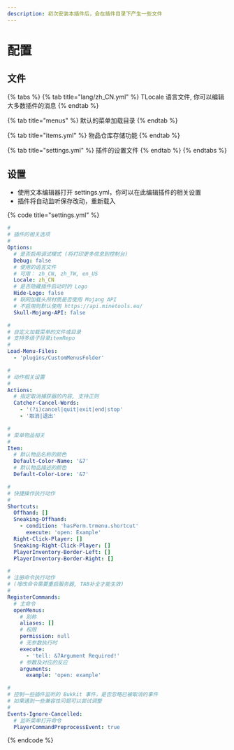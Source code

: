 ```yaml
---
description: 初次安装本插件后，会在插件目录下产生一些文件
---
```


# 配置

## 文件

{% tabs %}
{% tab title="lang/zh\_CN.yml" %}
TLocale 语言文件, 你可以编辑大多数插件的消息
{% endtab %}

{% tab title="menus" %}
默认的菜单加载目录
{% endtab %}

{% tab title="items.yml" %}
物品仓库存储功能
{% endtab %}

{% tab title="settings.yml" %}
插件的设置文件
{% endtab %}
{% endtabs %}

## 设置

* 使用文本编辑器打开 settings.yml，你可以在此编辑插件的相关设置
* 插件将自动监听保存改动，重新载入

{% code title="settings.yml" %}
```yaml
#
# 插件的相关选项
#
Options:
  # 是否启用调试模式 (将打印更多信息到控制台)
  Debug: false
  # 使用的语言文件
  # 可用： zh_CN, zh_TW, en_US
  Locale: zh_CN
  # 是否隐藏插件启动时的 Logo
  Hide-Logo: false
  # 联网加载头颅材质是否使用 Mojang API
  # 不启用则默认使用 https://api.minetools.eu/
  Skull-Mojang-API: false

#
# 自定义加载菜单的文件或目录
# 支持多级子目录itemRepo
#
Load-Menu-Files:
  - 'plugins/CustomMenusFolder'

#
# 动作相关设置
#
Actions:
  # 指定取消捕获器的内容, 支持正则
  Catcher-Cancel-Words:
    - '(?i)cancel|quit|exit|end|stop'
    - '取消|退出'

#
# 菜单物品相关
#
Item:
  # 默认物品名称的颜色
  Default-Color-Name: '&7'
  # 默认物品描述的颜色
  Default-Color-Lore: '&7'

#
# 快捷操作执行动作
#
Shortcuts:
  Offhand: []
  Sneaking-Offhand:
    - condition: 'hasPerm.trmenu.shortcut'
      execute: 'open: Example'
  Right-Click-Player: []
  Sneaking-Right-Click-Player: []
  PlayerInventory-Border-Left: []
  PlayerInventory-Border-Right: []

#
# 注册命令执行动作
# (增改命令需要重启服务器, TAB补全才能生效)
#
RegisterCommands:
  # 主命令
  openMenus:
    # 别称
    aliases: []
    # 权限
    permission: null
    # 无参数执行时
    execute:
      - 'tell: &7Argument Required!'
    # 参数及对应的反应
    arguments:
      example: 'open: example'

#
# 控制一些插件监听的 Bukkit 事件，是否忽略已被取消的事件
# 如果遇到一些兼容性问题可以尝试调整
#
Events-Ignore-Cancelled:
  # 监听菜单打开命令
  PlayerCommandPreprocessEvent: true

```
{% endcode %}

